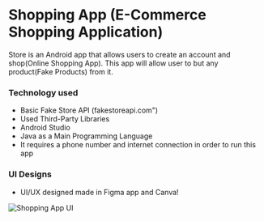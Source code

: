 # Shopping App (E-Commerce Shopping Application)
Store is an Android app that allows users to create an account and shop(Online Shopping App). This app will allow user to but any product(Fake Products) from it.

### Technology used
- Basic Fake Store API (fakestoreapi.com")
- Used Third-Party Libraries
- Android Studio
- Java as a Main Programming Language
- It requires a phone number and internet connection in order to run this app


### UI Designs
- UI/UX designed made in Figma app and Canva!

![Shopping App UI](https://user-images.githubusercontent.com/68969199/177475495-8685151b-6608-45e1-a76d-c3a464bdffd4.png)

